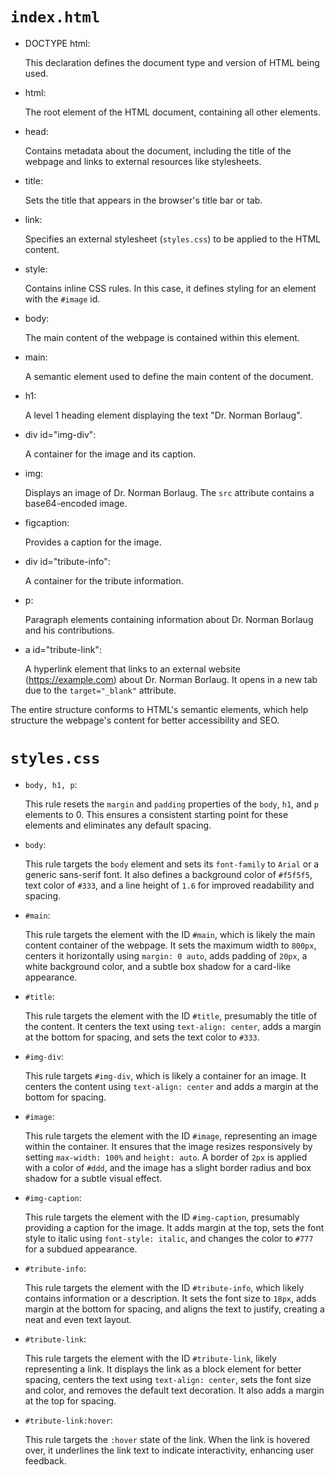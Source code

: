 <code><h1>index.html</h1></code>
<!DOCTYPE html>
<ul>
  <li>
    <h>DOCTYPE html</h>:
    <p>This declaration defines the document type and version of HTML being used.</p>
  </li>
</ul>

<ul>
  <li>
    <h>html</h>:
    <p>The root element of the HTML document, containing all other elements.</p>
  </li>
</ul>

<ul>
  <li>
    <h>head</h>:
    <p>Contains metadata about the document, including the title of the webpage and links to external resources like stylesheets.</p>
  </li>
</ul>

<ul>
  <li>
    <h>title</h>:
    <p>Sets the title that appears in the browser's title bar or tab.</p>
  </li>
</ul>

<ul>
  <li>
    <h>link</h>:
    <p>Specifies an external stylesheet (<code>styles.css</code>) to be applied to the HTML content.</p>
  </li>
</ul>

<ul>
  <li>
    <h>style</h>:
    <p>Contains inline CSS rules. In this case, it defines styling for an element with the <code>#image</code> id.</p>
  </li>
</ul>

<ul>
  <li>
    <h>body</h>:
    <p>The main content of the webpage is contained within this element.</p>
  </li>
</ul>

<ul>
  <li>
    <h>main</h>:
    <p>A semantic element used to define the main content of the document.</p>
  </li>
</ul>

<ul>
  <li>
    <h>h1</h>:
    <p>A level 1 heading element displaying the text "Dr. Norman Borlaug".</p>
  </li>
</ul>

<ul>
  <li>
    <h>div id="img-div"</h>:
    <p>A container for the image and its caption.</p>
  </li>
</ul>

<ul>
  <li>
    <h>img</h>:
    <p>Displays an image of Dr. Norman Borlaug. The <code>src</code> attribute contains a base64-encoded image.</p>
  </li>
</ul>

<ul>
  <li>
    <h>figcaption</h>:
    <p>Provides a caption for the image.</p>
  </li>
</ul>

<ul>
  <li>
    <h>div id="tribute-info"</h>:
    <p>A container for the tribute information.</p>
  </li>
</ul>

<ul>
  <li>
    <h>p</h>:
    <p>Paragraph elements containing information about Dr. Norman Borlaug and his contributions.</p>
  </li>
</ul>

<ul>
  <li>
    <h>a id="tribute-link"</h>:
    <p>A hyperlink element that links to an external website (<a href="https://example.com" target="_blank">https://example.com</a>) about Dr. Norman Borlaug. It opens in a new tab due to the <code>target="_blank"</code> attribute.</p>
  </li>
</ul>

<p>The entire structure conforms to HTML's semantic elements, which help structure the webpage's content for better accessibility and SEO.</p>




<code><h1>styles.css</h1></code>
<ul>
  <li>
    <code>body, h1, p</code>:
    <p>This rule resets the <code>margin</code> and <code>padding</code> properties of the <code>body</code>, <code>h1</code>, and <code>p</code> elements to 0. This ensures a consistent starting point for these elements and eliminates any default spacing.</p>
  </li>
  <li>
    <code>body</code>:
    <p>This rule targets the <code>body</code> element and sets its <code>font-family</code> to <code>Arial</code> or a generic sans-serif font. It also defines a background color of <code>#f5f5f5</code>, text color of <code>#333</code>, and a line height of <code>1.6</code> for improved readability and spacing.</p>
  </li>
  <li>
    <code>#main</code>:
    <p>This rule targets the element with the ID <code>#main</code>, which is likely the main content container of the webpage. It sets the maximum width to <code>800px</code>, centers it horizontally using <code>margin: 0 auto</code>, adds padding of <code>20px</code>, a white background color, and a subtle box shadow for a card-like appearance.</p>
  </li>
  <li>
    <code>#title</code>:
    <p>This rule targets the element with the ID <code>#title</code>, presumably the title of the content. It centers the text using <code>text-align: center</code>, adds a margin at the bottom for spacing, and sets the text color to <code>#333</code>.</p>
  </li>
  <li>
    <code>#img-div</code>:
    <p>This rule targets <code>#img-div</code>, which is likely a container for an image. It centers the content using <code>text-align: center</code> and adds a margin at the bottom for spacing.</p>
  </li>
  <li>
    <code>#image</code>:
    <p>This rule targets the element with the ID <code>#image</code>, representing an image within the container. It ensures that the image resizes responsively by setting <code>max-width: 100%</code> and <code>height: auto</code>. A border of <code>2px</code> is applied with a color of <code>#ddd</code>, and the image has a slight border radius and box shadow for a subtle visual effect.</p>
  </li>
  <li>
    <code>#img-caption</code>:
    <p>This rule targets the element with the ID <code>#img-caption</code>, presumably providing a caption for the image. It adds margin at the top, sets the font style to italic using <code>font-style: italic</code>, and changes the color to <code>#777</code> for a subdued appearance.</p>
  </li>
  <li>
    <code>#tribute-info</code>:
    <p>This rule targets the element with the ID <code>#tribute-info</code>, which likely contains information or a description. It sets the font size to <code>18px</code>, adds margin at the bottom for spacing, and aligns the text to justify, creating a neat and even text layout.</p>
  </li>
  <li>
    <code>#tribute-link</code>:
    <p>This rule targets the element with the ID <code>#tribute-link</code>, likely representing a link. It displays the link as a block element for better spacing, centers the text using <code>text-align: center</code>, sets the font size and color, and removes the default text decoration. It also adds a margin at the top for spacing.</p>
  </li>
  <li>
    <code>#tribute-link:hover</code>:
    <p>This rule targets the <code>:hover</code> state of the link. When the link is hovered over, it underlines the link text to indicate interactivity, enhancing user feedback.</p>
  </li>
</ul>
